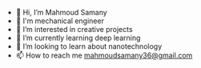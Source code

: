 - 👋 Hi, I’m Mahmoud Samany
- 🚂 I'm mechanical engineer 
- 👀 I’m interested in creative projects
- 🌱 I’m currently learning deep learning
- 💞️ I’m looking to learn about nanotechnology 
- 📫 How to reach me mahmoudsamany36@gmail.com

<!---
samany01/samany01 is a ✨ special ✨ repository because its `README.md` (this file) appears on your GitHub profile.
You can click the Preview link to take a look at your changes.
--->
